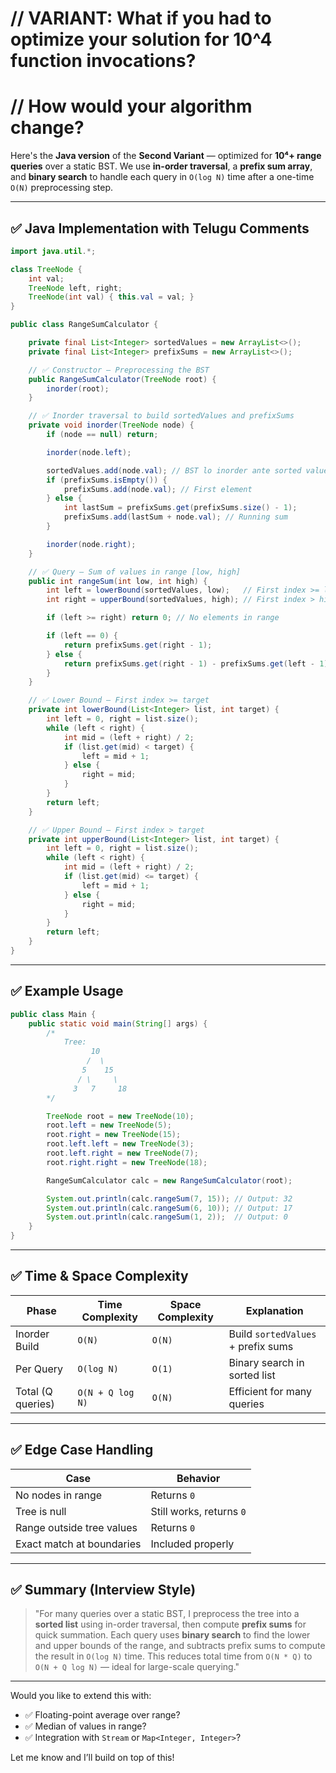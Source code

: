 # // VARIANT: What if you had to optimize your solution for 10^4 function invocations?
# // How would your algorithm change?

Here's the **Java version** of the **Second Variant** — optimized for **10⁴+ range queries** over a static BST. We use **in-order traversal**, a **prefix sum array**, and **binary search** to handle each query in `O(log N)` time after a one-time `O(N)` preprocessing step.

---

## ✅ Java Implementation with Telugu Comments

```java
import java.util.*;

class TreeNode {
    int val;
    TreeNode left, right;
    TreeNode(int val) { this.val = val; }
}

public class RangeSumCalculator {

    private final List<Integer> sortedValues = new ArrayList<>();
    private final List<Integer> prefixSums = new ArrayList<>();

    // ✅ Constructor — Preprocessing the BST
    public RangeSumCalculator(TreeNode root) {
        inorder(root);
    }

    // ✅ Inorder traversal to build sortedValues and prefixSums
    private void inorder(TreeNode node) {
        if (node == null) return;

        inorder(node.left);

        sortedValues.add(node.val); // BST lo inorder ante sorted values
        if (prefixSums.isEmpty()) {
            prefixSums.add(node.val); // First element
        } else {
            int lastSum = prefixSums.get(prefixSums.size() - 1);
            prefixSums.add(lastSum + node.val); // Running sum
        }

        inorder(node.right);
    }

    // ✅ Query — Sum of values in range [low, high]
    public int rangeSum(int low, int high) {
        int left = lowerBound(sortedValues, low);   // First index >= low
        int right = upperBound(sortedValues, high); // First index > high

        if (left >= right) return 0; // No elements in range

        if (left == 0) {
            return prefixSums.get(right - 1);
        } else {
            return prefixSums.get(right - 1) - prefixSums.get(left - 1);
        }
    }

    // ✅ Lower Bound — First index >= target
    private int lowerBound(List<Integer> list, int target) {
        int left = 0, right = list.size();
        while (left < right) {
            int mid = (left + right) / 2;
            if (list.get(mid) < target) {
                left = mid + 1;
            } else {
                right = mid;
            }
        }
        return left;
    }

    // ✅ Upper Bound — First index > target
    private int upperBound(List<Integer> list, int target) {
        int left = 0, right = list.size();
        while (left < right) {
            int mid = (left + right) / 2;
            if (list.get(mid) <= target) {
                left = mid + 1;
            } else {
                right = mid;
            }
        }
        return left;
    }
}
```

---

## ✅ Example Usage

```java
public class Main {
    public static void main(String[] args) {
        /*
            Tree:
                  10
                 /  \
                5    15
               / \     \
              3   7     18
        */

        TreeNode root = new TreeNode(10);
        root.left = new TreeNode(5);
        root.right = new TreeNode(15);
        root.left.left = new TreeNode(3);
        root.left.right = new TreeNode(7);
        root.right.right = new TreeNode(18);

        RangeSumCalculator calc = new RangeSumCalculator(root);

        System.out.println(calc.rangeSum(7, 15)); // Output: 32
        System.out.println(calc.rangeSum(6, 10)); // Output: 17
        System.out.println(calc.rangeSum(1, 2));  // Output: 0
    }
}
```

---

## ✅ Time & Space Complexity

| Phase             | Time Complexity  | Space Complexity | Explanation                        |
| ----------------- | ---------------- | ---------------- | ---------------------------------- |
| Inorder Build     | `O(N)`           | `O(N)`           | Build `sortedValues` + prefix sums |
| Per Query         | `O(log N)`       | `O(1)`           | Binary search in sorted list       |
| Total (Q queries) | `O(N + Q log N)` | `O(N)`           | Efficient for many queries         |

---

## ✅ Edge Case Handling

| Case                      | Behavior                 |
| ------------------------- | ------------------------ |
| No nodes in range         | Returns `0`              |
| Tree is null              | Still works, returns `0` |
| Range outside tree values | Returns `0`              |
| Exact match at boundaries | Included properly        |

---

## ✅ Summary (Interview Style)

> "For many queries over a static BST, I preprocess the tree into a **sorted list** using in-order traversal, then compute **prefix sums** for quick summation. Each query uses **binary search** to find the lower and upper bounds of the range, and subtracts prefix sums to compute the result in `O(log N)` time. This reduces total time from `O(N * Q)` to `O(N + Q log N)` — ideal for large-scale querying."

---

Would you like to extend this with:

* ✅ Floating-point average over range?
* ✅ Median of values in range?
* ✅ Integration with `Stream` or `Map<Integer, Integer>`?

Let me know and I’ll build on top of this!
